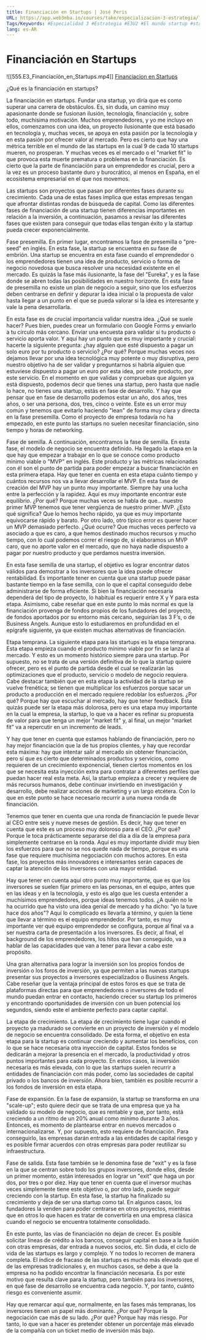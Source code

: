 ```yaml
---
title: Financiación en Startups | José Peris
URL: https://app.web3mba.io/courses/take/especializacion-3-estrategia/lessons/41004298-2-2-financiacion-en-startups-jose-peris
Tags/Keywords: #Especialidad 3 #Estrategia #E3U2 #El mundo startup #startup #
lang: es-AR
---
```

# Financiación en Startups
![[555.E3_Financiación_en_Startups.mp4]]
[Financiacion en Startups](https://app.web3mba.io?wvideo=ghrnv6ylsn)

¿Qué es la financiación en startups?

La financiación en startups. Fundar una startup, yo diría que es como superar una carrera de obstáculos. Es, sin duda, un camino muy apasionante donde se fusionan ilusión, tecnología, financiación y, sobre todo, muchísima motivación. Muchos emprendedores, y yo me incluyo en ellos, comenzamos con una idea, un proyecto ilusionante que está basado en tecnología y, muchas veces, se apoya en esta pasión por la tecnología y en esta pasión por ofrecer valor al mercado. Pero es cierto que hay una métrica terrible en el mundo de las startups en la cual 9 de cada 10 startups mueren, no prosperan. Y muchas veces es el mercado o el "market fit" lo que provoca esta muerte prematura o problemas en la financiación. Es cierto que la parte de financiación para un emprendedor es crucial, pero a la vez es un proceso bastante duro y burocrático, al menos en España, en el ecosistema empresarial en el que nos movemos.

Las startups son proyectos que pasan por diferentes fases durante su crecimiento. Cada una de estas fases implica que estas empresas tengan que afrontar distintas rondas de búsqueda de capital. Como las diferentes fases de financiación de una startup tienen diferencias importantes en relación a la inversión, a continuación, pasamos a revisar las diferentes fases que existen para conseguir que todas ellas tengan éxito y la startup pueda crecer exponencialmente.

Fase presemilla. En primer lugar, encontramos la fase de presemilla o "pre-seed" en inglés. En esta fase, la startup se encuentra en su fase de embrión. Una startup se encuentra en esta fase cuando el emprendedor o los emprendedores tienen una idea de producto, servicio o forma de negocio novedosa que busca resolver una necesidad existente en el mercado. Es quizás la fase más ilusionante, la fase del "Eureka", y es la fase donde se abren todas las posibilidades en nuestro horizonte. En esta fase de presemilla no existe un plan de negocio a seguir, sino que los esfuerzos deben centrarse en definir y depurar la idea inicial o la propuesta de valor hasta llegar a un punto en el que se pueda valorar si la idea es interesante y vale la pena desarrollarla.

En esta fase es de crucial importancia validar nuestra idea. ¿Qué se suele hacer? Pues bien, puedes crear un formulario con Google Forms y enviarlo a tu círculo más cercano. Enviar una encuesta para validar si tu producto o servicio aporta valor. Y aquí hay un punto que es muy importante y crucial: hacerte la siguiente pregunta: ¿hay alguien que esté dispuesto a pagar un solo euro por tu producto o servicio? ¿Por qué? Porque muchas veces nos dejamos llevar por una idea tecnológica muy potente o muy disruptiva, pero nuestro objetivo ha de ser validar y preguntarnos si habría alguien que estuviese dispuesto a pagar un euro por esta idea, por este producto, por este servicio. En el momento en que validas y compruebas que alguien ya está dispuesto, podemos decir que tienes una startup, pero hasta que nadie lo hace, no tienes una startup, estás en fase de desarrollo. Y hay que pensar que en fase de desarrollo podemos estar un año, dos años, tres años, o ser una persona, dos, tres, cinco o veinte. Este es un error muy común y tenemos que evitarlo haciendo "lean" de forma muy clara y directa en la fase presemilla. Como el proyecto de empresa todavía no ha empezado, en este punto las startups no suelen necesitar financiación, sino tiempo y horas de networking.

Fase de semilla. A continuación, encontramos la fase de semilla. En esta fase, el modelo de negocio se encuentra definido. Ha llegado la etapa en la que hay que empezar a trabajar en lo que se conoce como producto mínimo viable o "MVP" en inglés. Este producto y las métricas relacionadas con él son el punto de partida para poder empezar a buscar financiación en esta primera etapa. Hay que tener en cuenta en esta etapa cuánto tiempo y cuántos recursos nos va a llevar desarrollar el MVP. En esta fase de creación del MVP hay un punto muy importante. Siempre hay una lucha entre la perfección y la rapidez. Aquí es muy importante encontrar este equilibrio. ¿Por qué? Porque muchas veces se habla de que... nuestro primer MVP tenemos que tener vergüenza de nuestro primer MVP. ¿Esto qué significa? Que lo hemos hecho rápido, ya que es muy importante equivocarse rápido y barato. Por otro lado, otro típico error es querer hacer un MVP demasiado perfecto. ¿Qué ocurre? Que muchas veces perfecto va asociado a que es caro, a que hemos destinado muchos recursos y mucho tiempo, con lo cual podemos correr el riesgo de, si elaboramos un MVP caro, que no aporte valor en el mercado, que no haya nadie dispuesto a pagar por nuestro producto y que perdamos nuestra inversión.

En esta fase semilla de una startup, el objetivo es lograr encontrar datos válidos para demostrar a los inversores que la idea puede ofrecer rentabilidad. Es importante tener en cuenta que una startup puede pasar bastante tiempo en la fase semilla, con lo que el capital conseguido debe administrarse de forma eficiente. Si bien la financiación necesaria dependerá del tipo de proyecto, lo habitual es requerir entre X y Y para esta etapa. Asimismo, cabe reseñar que en este punto lo más normal es que la financiación provenga de fondos propios de los fundadores del proyecto, de fondos aportados por su entorno más cercano, seguirían las 3 F’s, o de Business Angels. Aunque esto lo estudiaremos en profundidad en el epígrafe siguiente, ya que existen muchas alternativas de financiación.

Etapa temprana. La siguiente etapa para las startups es la etapa temprana. Esta etapa empieza cuando el producto mínimo viable por fin se lanza al mercado. Y esto es un momento histórico siempre para una startup. Por supuesto, no se trata de una versión definitiva de lo que la startup quiere ofrecer, pero es el punto de partida desde el cual se realizarán las optimizaciones que el producto, servicio o modelo de negocio requiera. Cabe destacar también que en esta etapa la actividad de la startup se vuelve frenética; se tienen que multiplicar los esfuerzos porque sacar un producto a producción en el mercado requiere redoblar los esfuerzos. ¿Por qué? Porque hay que escuchar al mercado, hay que tener feedback. Esta quizás puede ser la etapa más dolorosa, pero es una etapa muy importante en la cual la empresa, la startup, lo que va a hacer es refinar su propuesta de valor para que tenga un mejor "market fit" y, al final, un mejor "market fit" va a repercutir en un incremento de leads.

Y hay que tener en cuenta que estamos hablando de financiación, pero no hay mejor financiación que la de tus propios clientes, y hay que recordar esta máxima: hay que intentar salir al mercado sin obtener financiación, pero sí que es cierto que determinados productos y servicios, como requieren de un crecimiento exponencial, tienen ciertos momentos en los que se necesita esta inyección extra para contratar a diferentes perfiles que puedan hacer real esta meta. Así, la startup empieza a crecer y requiere de más recursos humanos, debe continuar invirtiendo en investigación y desarrollo, debe realizar acciones de marketing y un largo etcétera. Con lo que en este punto se hace necesario recurrir a una nueva ronda de financiación.

Tenemos que tener en cuenta que una ronda de financiación le puede llevar al CEO entre seis y nueve meses de gestión. Es decir, hay que tener en cuenta que este es un proceso muy doloroso para el CEO. ¿Por qué? Porque le toca prácticamente separarse del día a día de la empresa para simplemente centrarse en la ronda. Aquí es muy importante dividir muy bien los esfuerzos para que no se nos quede nada de tiempo, porque es una fase que requiere muchísima negociación con muchos actores. En esta fase, los proyectos más innovadores e interesantes serán capaces de captar la atención de los inversores con una mayor entidad.

Hay que tener en cuenta aquí otro punto muy importante, que es que los inversores se suelen fijar primero en las personas, en el equipo, antes que en las ideas y en la tecnología, y esto es algo que les cuesta entender a muchísimos emprendedores, porque ideas tenemos todos. ¿A quién no le ha ocurrido que ha visto una idea genial de mercado y ha dicho: "yo la tuve hace dos años"? Aquí lo complicado es llevarla a término, y quien la tiene que llevar a término es el equipo emprendedor. Por tanto, es muy importante ver qué equipo emprendedor se configura, porque al final va a ser nuestra carta de presentación a los inversores. Es decir, al final, el background de los emprendedores, los hitos que han conseguido, va a hablar de las capacidades que van a tener para llevar a cabo este propósito.

Una gran alternativa para lograr la inversión son los propios fondos de inversión o los foros de inversión, ya que permiten a las nuevas startups presentar sus proyectos a inversores especializados o Business Angels. Cabe reseñar que la ventaja principal de estos foros es que se trata de plataformas directas para que emprendedores o inversores de todo el mundo puedan entrar en contacto, haciendo crecer su startup los primeros y encontrando oportunidades de inversión con un buen potencial los segundos, siendo este el ambiente perfecto para captar capital.

La etapa de crecimiento. La etapa de crecimiento tiene lugar cuando el proyecto ya madurado se convierte en un proyecto de inversión y el modelo de negocio se encuentra consolidado. De esta forma, el objetivo en esta etapa para la startup es continuar creciendo y aumentar los beneficios, con lo que se hace necesaria otra inyección de capital. Estos fondos se dedicarán a mejorar la presencia en el mercado, la productividad y otros puntos importantes para cada proyecto. En estos casos, la inversión necesaria es más elevada, con lo que las startups suelen recurrir a entidades de financiación con más poder, como las sociedades de capital privado o los bancos de inversión. Ahora bien, también es posible recurrir a los fondos de inversión en esta etapa.

Fase de expansión. En la fase de expansión, la startup se transforma en una "scale-up"; esto quiere decir que se trata de una empresa que ya ha validado su modelo de negocio, que es rentable y que, por tanto, está creciendo a un ritmo de un 20% anual como mínimo durante 3 años. Entonces, es momento de plantearse entrar en nuevos mercados o internacionalizarse. Y, por supuesto, esto requiere de financiación. Para conseguirlo, las empresas darán entrada a las entidades de capital riesgo y es posible firmar acuerdos con otras empresas para poder reutilizar su infraestructura.

Fase de salida. Esta fase también se le denomina fase de "exit" y es la fase en la que se centran sobre todo los grupos inversores, donde ellos, desde un primer momento, están interesados en lograr un "exit" que haga un por dos, por tres o por diez. Hay que tener en cuenta que el inversor muchas veces simplemente tiene este objetivo o, por otro lado, puede seguir creciendo con la startup. En esta fase, la startup ha finalizado su crecimiento y deja de ser una startup como tal. En algunos casos, los fundadores la venden para poder centrarse en otros proyectos, mientras que en otros lo que hacen es tratar de convertirla en una empresa clásica cuando el negocio se encuentra totalmente consolidado.

En este punto, las vías de financiación no dejan de crecer. Es posible solicitar líneas de crédito a los bancos, conseguir capital en base a la fusión con otras empresas, dar entrada a nuevos socios, etc. Sin duda, el ciclo de vida de las startups es largo y complejo. Y no todos lo recorren de manera completa. El índice de fracaso de las startups es mucho más elevado que el de las empresas tradicionales y, en muchos casos, se debe a que la empresa no ha podido encontrar la financiación necesaria. Es por este motivo que resulta clave para la startup, pero también para los inversores, en qué fase de desarrollo se encuentra cada negocio. Y, por tanto, cuánto riesgo es conveniente asumir.

Hay que remarcar aquí que, normalmente, en las fases más tempranas, los inversores tienen un papel más dominante. ¿Por qué? Porque la negociación cae más de su lado. ¿Por qué? Porque hay más riesgo. Por tanto, lo que van a hacer es pretender obtener un porcentaje más elevado de la compañía con un ticket medio de inversión más bajo.